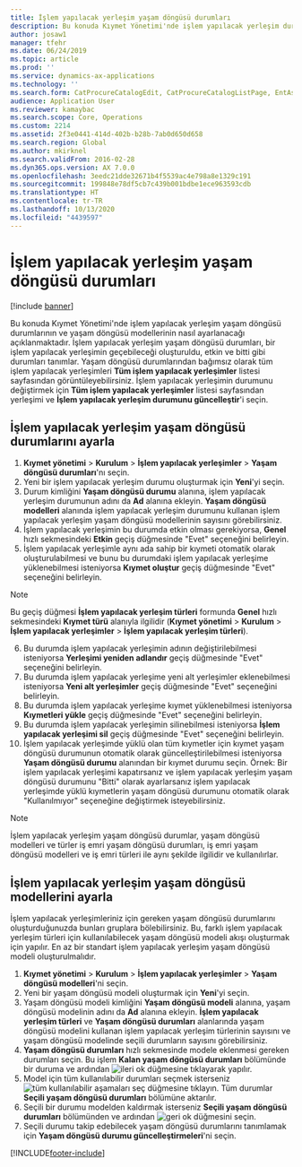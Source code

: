 ```yaml
---
title: İşlem yapılacak yerleşim yaşam döngüsü durumları
description: Bu konuda Kıymet Yönetimi'nde işlem yapılacak yerleşim durumlarının ve yaşam döngüsü modellerinin nasıl ayarlanacağı açıklanmaktadır.
author: josaw1
manager: tfehr
ms.date: 06/24/2019
ms.topic: article
ms.prod: ''
ms.service: dynamics-ax-applications
ms.technology: ''
ms.search.form: CatProcureCatalogEdit, CatProcureCatalogListPage, EntAssetFunctionalLocationLifecycleModel, EntAssetFunctionalLocationLifecycleState
audience: Application User
ms.reviewer: kamaybac
ms.search.scope: Core, Operations
ms.custom: 2214
ms.assetid: 2f3e0441-414d-402b-b28b-7ab0d650d658
ms.search.region: Global
ms.author: mkirknel
ms.search.validFrom: 2016-02-28
ms.dyn365.ops.version: AX 7.0.0
ms.openlocfilehash: 3eedc21dde32671b4f5539ac4e798a8e1329c191
ms.sourcegitcommit: 199848e78df5cb7c439b001bdbe1ece963593cdb
ms.translationtype: HT
ms.contentlocale: tr-TR
ms.lasthandoff: 10/13/2020
ms.locfileid: "4439597"
---
```

# <a name="functional-location-lifecycle-states"></a>İşlem yapılacak yerleşim yaşam döngüsü durumları

[!include [banner](../../includes/banner.md)]

 

Bu konuda Kıymet Yönetimi'nde işlem yapılacak yerleşim yaşam döngüsü durumlarının ve yaşam döngüsü modellerinin nasıl ayarlanacağı açıklanmaktadır. İşlem yapılacak yerleşim yaşam döngüsü durumları, bir işlem yapılacak yerleşimin geçebileceği oluşturuldu, etkin ve bitti gibi durumları tanımlar. Yaşam döngüsü durumlarından bağımsız olarak tüm işlem yapılacak yerleşimleri **Tüm işlem yapılacak yerleşimler** listesi sayfasından görüntüleyebilirsiniz. İşlem yapılacak yerleşimin durumunu değiştirmek için **Tüm işlem yapılacak yerleşimler** listesi sayfasından yerleşimi ve **İşlem yapılacak yerleşim durumunu güncelleştir**'i seçin.

## <a name="set-up-functional-location-lifecycle-states"></a>İşlem yapılacak yerleşim yaşam döngüsü durumlarını ayarla

1. **Kıymet yönetimi** > **Kurulum** > **İşlem yapılacak yerleşimler** > **Yaşam döngüsü durumları**'nı seçin.
2. Yeni bir işlem yapılacak yerleşim durumu oluşturmak için **Yeni**'yi seçin.
3. Durum kimliğini **Yaşam döngüsü durumu** alanına, işlem yapılacak yerleşim durumunun adını da **Ad** alanına ekleyin. **Yaşam döngüsü modelleri** alanında işlem yapılacak yerleşim durumunu kullanan işlem yapılacak yerleşim yaşam döngüsü modellerinin sayısını görebilirsiniz.
4. İşlem yapılacak yerleşimin bu durumda etkin olması gerekiyorsa, **Genel** hızlı sekmesindeki **Etkin** geçiş düğmesinde "Evet" seçeneğini belirleyin.
5. İşlem yapılacak yerleşimle aynı ada sahip bir kıymeti otomatik olarak oluşturulabilmesi ve bunu bu durumdaki işlem yapılacak yerleşime yüklenebilmesi isteniyorsa **Kıymet oluştur** geçiş düğmesinde "Evet" seçeneğini belirleyin.  
>[!NOTE]
>Bu geçiş düğmesi **İşlem yapılacak yerleşim türleri** formunda **Genel** hızlı sekmesindeki **Kıymet türü** alanıyla ilgilidir (**Kıymet yönetimi** > **Kurulum** > **İşlem yapılacak yerleşimler** > **İşlem yapılacak yerleşim türleri**).
6. Bu durumda işlem yapılacak yerleşimin adının değiştirilebilmesi isteniyorsa **Yerleşimi yeniden adlandır** geçiş düğmesinde "Evet" seçeneğini belirleyin.
7. Bu durumda işlem yapılacak yerleşime yeni alt yerleşimler eklenebilmesi isteniyorsa **Yeni alt yerleşimler** geçiş düğmesinde "Evet" seçeneğini belirleyin.
8. Bu durumda işlem yapılacak yerleşime kıymet yüklenebilmesi isteniyorsa **Kıymetleri yükle** geçiş düğmesinde "Evet" seçeneğini belirleyin.
9. Bu durumda işlem yapılacak yerleşimin silinebilmesi isteniyorsa **İşlem yapılacak yerleşimi sil** geçiş düğmesinde "Evet" seçeneğini belirleyin.
10. İşlem yapılacak yerleşimde yüklü olan tüm kıymetler için kıymet yaşam döngüsü durumunun otomatik olarak güncelleştirilebilmesi isteniyorsa **Yaşam döngüsü durumu** alanından bir kıymet durumu seçin. Örnek: Bir işlem yapılacak yerleşimi kapatırsanız ve işlem yapılacak yerleşim yaşam döngüsü durumunu "Bitti" olarak ayarlarsanız işlem yapılacak yerleşimde yüklü kıymetlerin yaşam döngüsü durumunu otomatik olarak "Kullanılmıyor" seçeneğine değiştirmek isteyebilirsiniz.


>[!NOTE]
>İşlem yapılacak yerleşim yaşam döngüsü durumlar, yaşam döngüsü modelleri ve türler iş emri yaşam döngüsü durumları, iş emri yaşam döngüsü modelleri ve iş emri türleri ile aynı şekilde ilgilidir ve kullanılırlar. 

## <a name="set-up-functional-location-lifecycle-models"></a>İşlem yapılacak yerleşim yaşam döngüsü modellerini ayarla

İşlem yapılacak yerleşimleriniz için gereken yaşam döngüsü durumlarını oluşturduğunuzda bunları gruplara bölebilirsiniz. Bu, farklı işlem yapılacak yerleşim türleri için kullanılabilecek yaşam döngüsü modeli akışı oluşturmak için yapılır. En az bir standart işlem yapılacak yerleşim yaşam döngüsü modeli oluşturulmalıdır.

1. **Kıymet yönetimi** > **Kurulum** > **İşlem yapılacak yerleşimler** > **Yaşam döngüsü modelleri**'ni seçin.
2. Yeni bir yaşam döngüsü modeli oluşturmak için **Yeni**'yi seçin.
3. Yaşam döngüsü modeli kimliğini **Yaşam döngüsü modeli** alanına, yaşam döngüsü modelinin adını da **Ad** alanına ekleyin. **İşlem yapılacak yerleşim türleri** ve **Yaşam döngüsü durumları** alanlarında yaşam döngüsü modelini kullanan işlem yapılacak yerleşim türlerinin sayısını ve yaşam döngüsü modelinde seçili durumların sayısını görebilirsiniz.
4. **Yaşam döngüsü durumları** hızlı sekmesinde modele eklenmesi gereken durumları seçin. Bu işlem **Kalan yaşam döngüsü durumları** bölümünde bir duruma ve ardından ![ileri ok](media/02-setup-for-functional-locations.png) düğmesine tıklayarak yapılır.
5. Model için tüm kullanılabilir durumları seçmek isterseniz ![tüm kullanılabilir aşamaları seç](media/03-setup-for-functional-locations.png) düğmesine tıklayın. Tüm durumlar **Seçili yaşam döngüsü durumları** bölümüne aktarılır.
6. Seçili bir durumu modelden kaldırmak isterseniz **Seçili yaşam döngüsü durumları** bölümünden ve ardından ![geri ok](media/04-setup-for-functional-locations.png) düğmesini seçin.
7. Seçili durumu takip edebilecek yaşam döngüsü durumlarını tanımlamak için **Yaşam döngüsü durumu güncelleştirmeleri**'ni seçin.


[!INCLUDE[footer-include](../../../includes/footer-banner.md)]